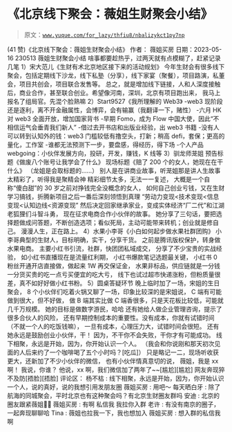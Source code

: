 # 《北京线下聚会：薇姐生财聚会小结》

> 原文：[`www.yuque.com/for_lazy/thfiu8/nbalizykct1py7np`](https://www.yuque.com/for_lazy/thfiu8/nbalizykct1py7np)

<ne-h2 id="b607332e" data-lake-id="b607332e"><ne-heading-ext><ne-heading-anchor></ne-heading-anchor><ne-heading-fold></ne-heading-fold></ne-heading-ext><ne-heading-content><ne-text id="u2eb9d00d">(41 赞)《北京线下聚会：薇姐生财聚会小结》</ne-text></ne-heading-content></ne-h2> <ne-p id="ubc02c747" data-lake-id="ubc02c747"><ne-text id="u3849d745">作者： 薇姐买房</ne-text></ne-p> <ne-p id="u9186ae22" data-lake-id="u9186ae22"><ne-text id="u9a57e98c">日期：2023-05-16</ne-text></ne-p> <ne-p id="u76ab9e2d" data-lake-id="u76ab9e2d"><ne-text id="ueb78b370">230513 薇姐生财聚会小结</ne-text></ne-p> <ne-p id="u16d029da" data-lake-id="u16d029da"><ne-text id="ua7fab947">啥事都要趁热乎，过两天就有点模糊了，赶紧记录几笔</ne-text></ne-p> <ne-p id="u16ddd3ed" data-lake-id="u16ddd3ed"><ne-text id="u9d20fec6">1）宋大范儿《生财有术北京地区接下来的活动规划》</ne-text> <ne-text id="u926d8902">今年生财会有很多线下聚会，包括定期线下沙龙，线下私塾（分享），线下家宴（聚餐），项目路演，私董会，项目共创会，项目联合发售等。</ne-text></ne-p> <ne-p id="u549eeb49" data-lake-id="u549eeb49"><ne-text id="u750bcf3c">总之，就是增加线下链接，人和人深度接触后，商业合作，甚至联合创业。希望像河南，深圳，北京有项目跑出来，</ne-text> <ne-text id="u1797d8e9">我马上报名了组局官。先混个脸熟嘛</ne-text></ne-p> <ne-p id="uf6dcf5ee" data-lake-id="uf6dcf5ee"><ne-text id="u4c97ba2f">2）Start9527《我所理解的 Web3》</ne-text> <ne-text id="u228c6817">-web3 现阶段还是逐利，离不开金融属性，会博弈，会有输赢（我翻译一下，赌性）</ne-text> <ne-text id="u1b722d6d">-六月 HK 对 web3 全面开放，增加国家背书</ne-text> <ne-text id="u68f2518f">-早期 Fomo，成为 Flow 中国大使，因此“不相信运气会垂青我们新人”</ne-text> <ne-text id="ua40af343">-借过去开书店和出版业经验，出 web3 书籍</ne-text> <ne-text id="u84ff80ef">-没有人可以转到认知外的钱：web3 门槛较低有撸空头，打新；稍高 defi，套保；更高的量化，工作室</ne-text> <ne-text id="uf1fe1c42">-谁都无法预测下一步，要盘感，得经历，得下场</ne-text> <ne-text id="ue7b89333">-个人产品 webgoing：小伙伴发展方向，投研，开发，赚钱，K 线等</ne-text></ne-p> <ne-p id="u265ad866" data-lake-id="u265ad866"><ne-text id="ucd02db2f">3）驯龙师茏姐 预告标题《做废八个账号让我学会了什么》</ne-text> <ne-text id="ubdc59de5">现场标题《赔了 200 个的女人，她现在在干什么》</ne-text> <ne-text id="u942732ed">（龙姐是会取标题的……）</ne-text></ne-p> <ne-p id="ua6a91f75" data-lake-id="ua6a91f75"><ne-text id="uab25e93f">别人是在讲商业故事，听茏姐那是讲人生故事</ne-text> <ne-text id="u2c82c83c">太精彩了，听得我是聚精会神</ne-text> <ne-text id="uf9f8c900">精彩细节太多，无法一一复述，</ne-text></ne-p> <ne-p id="uc0de991c" data-lake-id="uc0de991c"><ne-text id="u2eef7585">大概是一个自称“傻白甜”的 30 岁之前对挣钱完全没概念的女人，</ne-text> <ne-text id="u45bc62cb">如何自己创业亏钱，又在生财学习搞钱，折腾新项目之后一番后深刻领悟到真理</ne-text> <ne-text id="u3e7444ec">“劳动力变现<技术变现<信息变现<认知边线<资源变现”</ne-text> <ne-text id="u9cc71c91">然后决定回家继承家业，变成实体经济“厂二代”和江湖老狐狸们斗智斗勇，</ne-text> <ne-text id="u2797904a">现在征求电商合作小伙伴的故事。</ne-text></ne-p> <ne-p id="u561a11d0" data-lake-id="u561a11d0"><ne-text id="u70155af9">她分享了三句话，要把选择题做成问答题，不断创造选项；看似死局，主动可能带来转机；创业就是修自己。</ne-text></ne-p> <ne-p id="ue48042d5" data-lake-id="ue48042d5"><ne-text id="ueec82f0c">漫漫人生，正在路上。</ne-text></ne-p> <ne-p id="uac4518d1" data-lake-id="uac4518d1"><ne-text id="u6cf5c56f">4）水果小李哥《小白如何起步做水果社群团购》</ne-text> <ne-text id="u2c1f885b">小李哥典型的生财人，目标明确，实干，分享干货。</ne-text> <ne-text id="u127af145">之前是腾讯版权保护，转身做水果电商。</ne-text> <ne-text id="ub4e989ab">主要小红书引流，社群，快团团私域成交，</ne-text> <ne-text id="u008cc9f8">分享了不少宝贵的实战经验，</ne-text> <ne-text id="uc0cb3932">如小红书直播现在是流量红利期，</ne-text> <ne-text id="uc2a25a60">小红书爆款笔记选题最关键，</ne-text> <ne-text id="u61e34b01">小红书 0 粉丝开通开店直接做，做起来 1W 再交保证金，</ne-text> <ne-text id="u38edf6e1">水果非标品，供应链就是一分钱一分货买贵的吃一点亏买便宜的吃大亏，</ne-text> <ne-text id="u3d681b48">线下也试过超市快递涨粉，但粉质量很差，真不如好好做小红书粉。</ne-text></ne-p> <ne-p id="u05ca25ca" data-lake-id="u05ca25ca"><ne-text id="uf9f4e1a0">5）圆桌答疑环节</ne-text></ne-p> <ne-p id="uc4004154" data-lake-id="uc4004154"><ne-text id="u502526a1">晚上临时加了一场，宋姐的生日聚会，</ne-text> <ne-text id="uc9522cf7">8 个小伙伴们吃着火锅又聊了一场，印象比较深的是宋姐说，</ne-text> <ne-text id="ub18ce308">C 端有可能做到很大，但不好做，</ne-text> <ne-text id="u255bfaf1">做 B 端其实比做 C 端香很多，只是天花板比较低，可能就几千万规模。</ne-text> <ne-text id="u3d22d0fb">她的目标是做数字游民，哈哈</ne-text></ne-p> <ne-p id="u8dcfdcc3" data-lake-id="u8dcfdcc3"><ne-text id="uf160b44c">还有她给人做企业管理咨询，提示了很多合伙人的风险，</ne-text> <ne-text id="u201719d2">还有早期控制成本的重要性。没有成本，你就有试错时间（不就一个人的吃饭钱嘛），</ne-text> <ne-text id="u15df6a05">一旦有成本，心理压力大，试错时间会很短。</ne-text> <ne-text id="uad4f75c3">还有她永远是鼓励创业小伙伴，干！ 因为，不干你不会失败，干你才有可能成功。</ne-text></ne-p> <ne-p id="u1f241f7c" data-lake-id="u1f241f7c"><ne-text id="u0ac1d1ce">线下相聚，永远是开始，因为，你开始认识一个人。</ne-text></ne-p> <ne-p id="u261c487c" data-lake-id="u261c487c"><ne-text id="ubabd63f6">（我会和你说刚和那天初次见面的人后来约了一个咖啡喝了五个小时吗？[吃瓜]）</ne-text></ne-p> <ne-p id="u300b1f6a" data-lake-id="u300b1f6a"><ne-text id="uc863886d">只是略记一二，现场听收获更大，还新加了不少小伙伴的微信，</ne-text></ne-p> <ne-p id="u9a86c217" data-lake-id="u9a86c217"><ne-text id="u630d9e88">也有小伙伴情真意切的说，</ne-text> <ne-text id="ua981c373">薇姐，我是 xx 啊！</ne-text> <ne-text id="ub6e889c4">我说，你谁？</ne-text> <ne-text id="ufef24952">他说，xx 啊，我们微信加了两年了~~[尴尬][尴尬]</ne-text></ne-p> <ne-p id="u54fb35f3" data-lake-id="u54fb35f3"><ne-text id="u42f8b0d8">网友奔现猝不及防[捂脸][捂脸]</ne-text></ne-p> <ne-hole id="u11229264" data-lake-id="u11229264"><ne-card data-card-name="hr" data-card-type="block" id="HHAPA" data-event-boundary="card"><ne-p id="uc20c8c07" data-lake-id="uc20c8c07"><ne-text id="u1ff4ef58">评论区：</ne-text></ne-p> <ne-p id="u4795ced5" data-lake-id="u4795ced5"><ne-text id="u84f79feb">杨不枯 : 线下相聚，永远是开始，因为，你开始认识一个人，说的真好，说的我想引用发朋友圈</ne-text> <ne-text id="u91552d9d">薇姐买房 : 用吧～</ne-text> <ne-text id="u20dfe174">每天晒白牙 : 除了航海的同城聚会，平时北京也有这种聚会吗？有北京生财圈友群吗</ne-text> <ne-text id="u7189c1d2">安迪 : 北京的圈友跟紧薇姐🤔🤔</ne-text> <ne-text id="ua8ea9a6e">薇姐买房 : 有啊 私信我 我拉你入群</ne-text> <ne-text id="ua01265ee">老许 : 有没有南京的圈子，一起奔现聊聊哈</ne-text> <ne-text id="u21c069ef">Tina : 薇姐也拉我一下，我也想加入</ne-text> <ne-text id="u40ca606c">薇姐买房 : 想入群的私信我啊</ne-text></ne-p></ne-card></ne-hole>